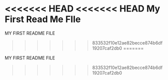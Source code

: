 <<<<<<< HEAD
<<<<<<< HEAD
My First Read Me FIle
=======
MY FIRST README FILE
>>>>>>>   833532f10e12ae82becce874b6df19207caf2db0
=======

MY FIRST README FILE
>>>>>>>  833532f10e12ae82becce874b6df19207caf2db0
